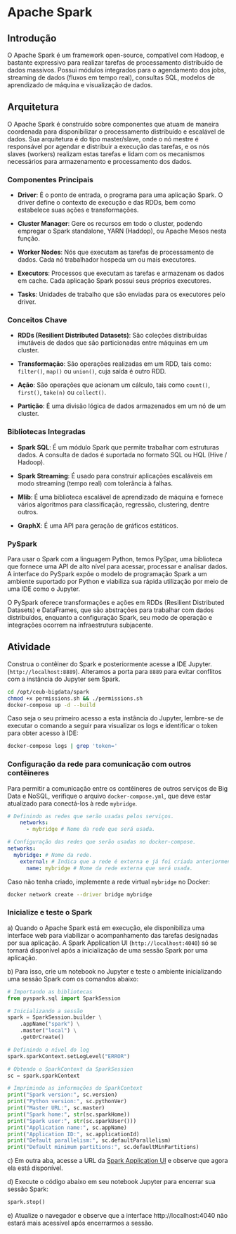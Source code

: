 # Apache Spark

<!--## Desafio Spark: 

https://www.kaggle.com/datasets/mlg-ulb/creditcardfraud

https://www.kaggle.com/datasets/mlg-ulb/creditcardfraud/download?datasetVersionNumber=3

https://learn.microsoft.com/pt-br/azure/cosmos-db/cassandra/connect-spark-configuration

https://jentekllc8888.medium.com/tutorial-integrate-spark-sql-and-cassandra-complete-with-scala-and-python-example-codes-8307fe9c2901

https://jentekllc8888.medium.com/page-rank-with-apache-spark-graphx-a51964467c56

-->

## Introdução

O Apache Spark é um framework open-source, compatível com Hadoop, e bastante expressivo para realizar tarefas de processamento distribuído de dados massivos. Possui módulos integrados para o agendamento dos jobs, streaming de dados (fluxos em tempo real), consultas SQL, modelos de aprendizado de máquina e visualização de dados. 

## Arquitetura

O Apache Spark é construído sobre componentes que atuam de maneira coordenada para disponibilizar o processamento distribuído e escalável de dados. Sua arquitetura é do tipo master/slave, onde o nó mestre é responsável por agendar e distribuir a execução das tarefas, e os nós slaves (workers) realizam estas tarefas e lidam com os mecanismos necessários para armazenamento e processamento dos dados. 

### Componentes Principais

- **Driver**: É o ponto de entrada, o programa para uma aplicação Spark. O driver define o contexto de execução e das RDDs, bem como estabelece suas ações e transformações.

- **Cluster Manager**: Gere os recursos em todo o cluster, podendo empregar o Spark standalone, YARN (Haddop), ou Apache Mesos nesta função.

- **Worker Nodes**: Nós que executam as tarefas de processamento de dados. Cada nó trabalhador hospeda um ou mais executores.

- **Executors**: Processos que executam as tarefas e armazenam os dados em cache. Cada aplicação Spark possui seus próprios executores.

- **Tasks**: Unidades de trabalho que são enviadas para os executores pelo driver.

### Conceitos Chave

- **RDDs (Resilient Distributed Datasets)**: São coleções distribuídas imutáveis ​​de dados que são particionadas entre máquinas em um cluster.

- **Transformação**: São operações realizadas em um RDD, tais como: `filter()`, `map()` ou `union()`, cuja saída é outro RDD.

- **Ação**: São operações que acionam um cálculo, tais como `count()`, `first()`, `take(n)` ou `collect()`.

- **Partição**: É uma divisão lógica de dados armazenados em um nó de um cluster.

### Bibliotecas Integradas

- **Spark SQL**: É um módulo Spark que permite trabalhar com estruturas dados. A consulta de dados é suportada no formato SQL ou HQL (Hive / Hadoop). 

- **Spark Streaming**: É usado para construir aplicações escaláveis em modo streaming (tempo real) com tolerância à falhas. 

- **Mlib**: É uma biblioteca escalável de aprendizado de máquina e fornece vários algoritmos para classificação, regressão, clustering, dentre outros. 

- **GraphX**: É uma API para geração de gráficos estáticos. 

### PySpark

Para usar o Spark com a linguagem Python, temos  PySpar, uma biblioteca que fornece uma API de alto nível para acessar, processar e analisar dados. A interface do PySpark expõe o modelo de programação Spark a um ambiente suportado por Python e viabiliza sua rápida utilização por meio de uma IDE como o Jupyter. 

O PySpark oferece transformações e ações em RDDs (Resilient Distributed Datasets) e DataFrames, que são abstrações para trabalhar com dados distribuídos, enquanto a configuração Spark, seu modo de operação e integrações ocorrem na infraestrutura subjacente. 

## Atividade

Construa o contêiner do Spark e posteriormente acesse a IDE Jupyter.
(`http://localhost:8889`). Alteramos a porta para `8889` para evitar conflitos com a instância do Jupyter sem Spark. 

```bash
cd /opt/ceub-bigdata/spark
chmod +x permissions.sh && ./permissions.sh
docker-compose up -d --build
```
Caso seja o seu primeiro acesso a esta instância do Jupyter, lembre-se de executar o comando a seguir para visualizar os logs e identificar o token para obter acesso à IDE: 

```bash
docker-compose logs | grep 'token='
```

### Configuração da rede para comunicação com outros contêineres

Para permitir a comunicação entre os contêineres de outros serviços de Big Data e NoSQL, verifique o arquivo `docker-compose.yml`, que deve estar atualizado para conectá-los à rede `mybridge`. 

```yaml
# Definindo as redes que serão usadas pelos serviços.
    networks:
      - mybridge # Nome da rede que será usada.

# Configuração das redes que serão usadas no docker-compose.
networks:
  mybridge: # Nome da rede.
    external: # Indica que a rede é externa e já foi criada anteriormente.
      name: mybridge # Nome da rede externa que será usada.
```

Caso não tenha criado, implemente a rede virtual `mybridge` no Docker: 

```bash
docker network create --driver bridge mybridge
```
### Inicialize e teste o Spark

a) Quando o Apache Spark está em execução, ele disponibiliza uma interface web para viabilizar o acompanhamento das tarefas designadas por sua aplicação. A Spark Application UI (`http://localhost:4040`) só se tornará disponível após a inicialização de uma sessão Spark por uma aplicação. 

b) Para isso, crie um notebook no Jupyter e teste o ambiente inicializando uma sessão Spark com os comandos abaixo: 

```python
# Importando as bibliotecas
from pyspark.sql import SparkSession

# Inicializando a sessão
spark = SparkSession.builder \
    .appName("spark") \
    .master("local") \
    .getOrCreate()

# Definindo o nível do log
spark.sparkContext.setLogLevel("ERROR")

# Obtendo o SparkContext da SparkSession
sc = spark.sparkContext

# Imprimindo as informações do SparkContext
print("Spark version:", sc.version)
print("Python version:", sc.pythonVer)
print("Master URL:", sc.master)
print("Spark home:", str(sc.sparkHome))
print("Spark user:", str(sc.sparkUser()))
print("Application name:", sc.appName)
print("Application ID:", sc.applicationId)
print("Default parallelism:", sc.defaultParallelism)
print("Default minimum partitions:", sc.defaultMinPartitions)
```

<!--
from pyspark.sql import SparkSession
spark = SparkSession.builder.getOrCreate()

# Análise de Dados com PySpark 

O Apache Spark é um framework open-source para processamento distribuído de dados em larga escala. O PySpark é uma biblioteca Python para usar o Spark, que fornece uma API de alto nível para processar dados de maneira eficiente. O PySpark oferece suporte a transformações e ações em RDDs (Resilient Distributed Datasets) e DataFrames, que são abstrações para trabalhar com dados distribuídos. 

## 1. Ambientando-se ao PySpark

[Tutorial Básico](https://www.kaggle.com/code/nilaychauhan/pyspark-tutorial-for-beginners)

## 2. Usando Spark para realizar uma análise a partir do dataset que importamos para o MongoDB. 

a) No Jupyter, crie um novo notebook Python 3 (ipykernel) e insira o seguinte código para criar uma sessão Spark:

```python
from pyspark.sql import SparkSession

spark = SparkSession.builder \
    .appName("Análise de Dados do Censo da Educação Superior") \
    .config("spark.mongodb.input.uri", "mongodb://172.22.0.3:27017/inep.ies") \
    .getOrCreate()
```
b) Carregue os dados do MongoDB para um DataFrame Spark:

```python
df = spark.read.format("com.mongodb.spark.sql.DefaultSource").load()
```
c) Realize análises e transformações nos dados para se habituar com as funcionalidades do PySpark. Por exemplo, para contar o número de instituições de ensino superior por estado:

```python
df.groupBy("UF").count().show()
```

d) Quando terminar a análise, lembre-se de encerrar a sessão Spark:

```python
spark.stop()
```
-->

c) Em outra aba, acesse a URL da [Spark Application UI](http://localhost:4040) e observe que agora ela está disponível. 

d) Execute o código abaixo em seu notebook Jupyter para encerrar sua sessão Spark: 

```python
spark.stop()
```

e) Atualize o navegador e observe que a interface http://localhost:4040 não estará mais acessível após encerrarmos a sessão. 

<!--
https://www.datacamp.com/cheat-sheet/pyspark-cheat-sheet-spark-dataframes-in-python

https://images.datacamp.com/image/upload/v1676302905/Marketing/Blog/PySpark_SQL_Cheat_Sheet.pdf

https://intellipaat.com/blog/tutorial/spark-tutorial/spark-and-rdd-cheat-sheet/

https://intellipaat.com/mediaFiles/2019/03/Spark-_-RDD-CS-DESIGN.pdf

https://stanford.edu/~rezab/dao/notes/L11/spark_cheat_sheet.pdf

https://www.google.com/search?q=spark+commands+cheat+sheet&rlz=1C5CHFA_enBR894BR894&oq=spark+commands+&gs_lcrp=EgZjaHJvbWUqCQgBEAAYExiABDIMCAAQRRgTGBYYHhg5MgkIARAAGBMYgAQyCQgCEAAYExiABDIJCAMQABgTGIAEMgkIBBAAGBMYgAQyCggFEAAYExgWGB4yCggGEAAYExgWGB4yCggHEAAYExgWGB4yCggIEAAYExgWGB4yCggJEAAYExgWGB7SAQg2MjQwajBqN6gCALACAA&sourceid=chrome&ie=UTF-8
-->